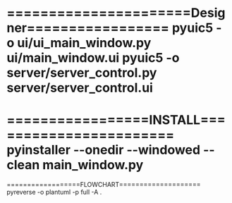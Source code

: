 ======================Designer=================
pyuic5 -o ui/ui_main_window.py ui/main_window.ui
pyuic5 -o server/server_control.py server/server_control.ui
===============================================
=================INSTALL=======================
pyinstaller --onedir --windowed --clean main_window.py
===============================================
==================FLOWCHART====================
pyreverse -o plantuml -p full -A .
